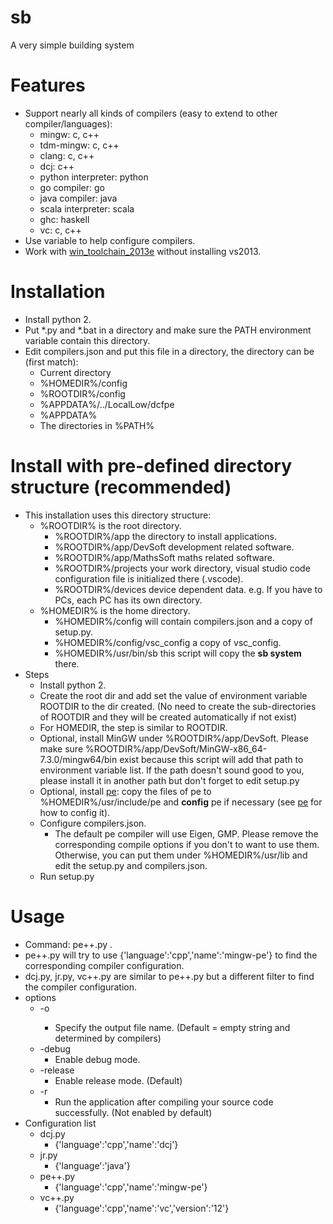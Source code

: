 # sb
A very simple building system

Features
========
* Support nearly all kinds of compilers (easy to extend to other compiler/languages):
  * mingw: c, c++
  * tdm-mingw: c, c++
  * clang: c, c++
  * dcj: c++
  * python interpreter: python
  * go compiler: go
  * java compiler: java
  * scala interpreter: scala
  * ghc: haskell
  * vc: c, c++
* Use variable to help configure compilers.
* Work with [win_toolchain_2013e](http://yun.baidu.com/share/link?shareid=2799405881&uk=2684621311) without installing vs2013.

Installation
==========
* Install python 2.
* Put *.py and *.bat in a directory and make sure the PATH environment variable contain this directory.
* Edit compilers.json and put this file in a directory, the directory can be (first match):
  * Current directory
  * %HOMEDIR%/config
  * %ROOTDIR%/config
  * %APPDATA%/../LocalLow/dcfpe
  * %APPDATA%
  * The directories in %PATH%

Install with pre-defined directory structure (recommended)
============================================
* This installation uses this directory structure:
  * %ROOTDIR% is the root directory.
    * %ROOTDIR%/app the directory to install applications.
    * %ROOTDIR%/app/DevSoft development related software.
    * %ROOTDIR%/app/MathsSoft maths related software.
    * %ROOTDIR%/projects your work directory, visual studio code configuration file is initialized there (.vscode).
    * %ROOTDIR%/devices device dependent data. e.g. If you have to PCs, each PC has its own directory.
  * %HOMEDIR% is the home directory.
    * %HOMEDIR%/config will contain compilers.json and a copy of setup.py.
    * %HOMEDIR%/config/vsc_config a copy of vsc_config.
    * %HOMEDIR%/usr/bin/sb this script will copy the **sb system** there.
* Steps
  * Install python 2.
  * Create the root dir and add set the value of environment variable ROOTDIR to the dir created. (No need to create the sub-directories of ROOTDIR and they will be created automatically if not exist)
  * For HOMEDIR, the step is similar to ROOTDIR.
  * Optional, install MinGW under %ROOTDIR%/app/DevSoft. Please make sure %ROOTDIR%/app/DevSoft/MinGW-x86_64-7.3.0/mingw64/bin exist because this script will add that path to environment variable list. If the path doesn't sound good to you, please install it in another path but don't forget to edit setup.py
  * Optional, install [pe](https://github.com/baihacker/pe): copy the files of pe to %HOMEDIR%/usr/include/pe and **config** pe if necessary (see [pe](https://github.com/baihacker/pe) for how to config it).
  * Configure compilers.json.
    * The default pe compiler will use Eigen, GMP. Please remove the corresponding compile options if you don't to want to use them. Otherwise, you can put them under %HOMEDIR%/usr/lib and edit the setup.py and compilers.json.
  * Run setup.py

Usage
=====
* Command: pe++.py <your file>.
* pe++.py will try to use  {'language':'cpp','name':'mingw-pe'} to find the corresponding compiler configuration.
* dcj.py, jr.py, vc++.py are similar to pe++.py but a different filter to find the compiler configuration.
* options
  * -o <output file name>
    * Specify the output file name. (Default = empty string and determined by compilers)
  * -debug
    * Enable debug mode.
  * -release
    * Enable release mode. (Default)
  * -r
    * Run the application after compiling your source code successfully. (Not enabled by default)
* Configuration list
  * dcj.py
    * {'language':'cpp','name':'dcj'}
  * jr.py
    * {'language':'java'}
  * pe++.py
    * {'language':'cpp','name':'mingw-pe'}
  * vc++.py
    * {'language':'cpp','name':'vc','version':'12'}
